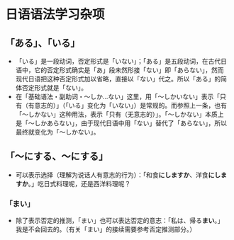 # 日语语法学习杂项

## 「ある」、「いる」

* 「いる」是一段动词，否定形式是「いない」；「ある」是五段动词，在古代日语中，它的否定形式确实是「あ」段未然形接「ない」即「あらない」，然而现代日语把这种否定形式加以省略，直接以「ない」代之。所以「ある」的简体否定形式就是「ない」。
* 在「基础语法・副助词・～しか...ない」这里，用「～しかいない」表示「只有（有意志的）」（「いる」变化为「いない」）是常规的。而参照上一条，也有「～しかない」这种用法，表示「只有（无意志的）」。「～しかない」本质上是「～しかあらない」，由于现代日语中用「ない」替代了「あらない」，所以最终就变化为「～しかない」。

## 「～にする、～にする」

* 可以表示选择（理解为说话人有意志的行为）：「和食**にしますか**、洋食**にしますか**。」吃日式料理呢，还是西洋料理呢？

### 「まい」

* 除了表示否定的推测，「まい」也可以表达否定的意志：「私は、帰る**まい**。」我是不会回去的。（有关「まい」的接续需要参考否定推测部分。）